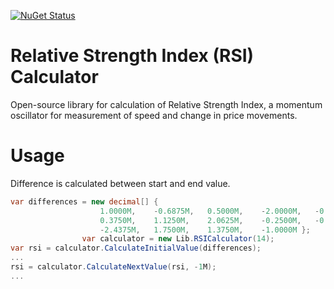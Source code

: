 [![NuGet Status](https://img.shields.io/nuget/v/Paket.svg?style=flat)](https://www.nuget.org/packages/RSICalculator.Lib/)

# Relative Strength Index (RSI) Calculator 
Open-source library for calculation of Relative Strength Index, a momentum oscillator for measurement of speed and change in price movements.

# Usage

Difference is calculated between start and end value.

```csharp
var differences = new decimal[] { 
                    1.0000M,    -0.6875M,   0.5000M,    -2.0000M,   -0.6875M, 
                    0.3750M,    1.1250M,    2.0625M,    -0.2500M,   -0.5625M, 
                    -2.4375M,   1.7500M,    1.3750M,    -1.0000M };
                var calculator = new Lib.RSICalculator(14);
var rsi = calculator.CalculateInitialValue(differences);
...
rsi = calculator.CalculateNextValue(rsi, -1M);
...
```
